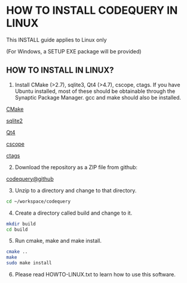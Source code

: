 
HOW TO INSTALL CODEQUERY IN LINUX
=================================

This INSTALL guide applies to Linux only

(For Windows, a SETUP EXE package will be provided)


## HOW TO INSTALL IN LINUX?

1. Install CMake (>2.7), sqlite3, Qt4 (>4.7), cscope, ctags.
   If you have Ubuntu installed, most of these should be
   obtainable through the Synaptic Package Manager.
   gcc and make should also be installed.

[CMake](http://www.cmake.org/)

[sqlite2](http://www.sqlite.org/)

[Qt4](http://qt-project.org/)

[cscope](http://cscope.sourceforge.net/)

[ctags](http://ctags.sourceforge.net/)



2. Download the repository as a ZIP file from github:

[codequery@github](https://github.com/ruben2020/codequery)


3. Unzip to a directory and change to that directory.

```bash
cd ~/workspace/codequery
```

4. Create a directory called build and change to it.

```bash
mkdir build
cd build
```

5. Run cmake, make and make install.

```bash
cmake ..
make
sudo make install
```

6. Please read HOWTO-LINUX.txt to learn how to use this software.

